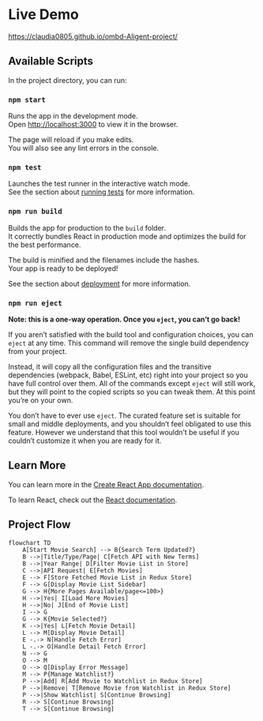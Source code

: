 # Live Demo

https://claudia0805.github.io/ombd-Aligent-project/

## Available Scripts

In the project directory, you can run:

### `npm start`

Runs the app in the development mode.\
Open [http://localhost:3000](http://localhost:3000) to view it in the browser.

The page will reload if you make edits.\
You will also see any lint errors in the console.

### `npm test`

Launches the test runner in the interactive watch mode.\
See the section about [running tests](https://facebook.github.io/create-react-app/docs/running-tests) for more information.

### `npm run build`

Builds the app for production to the `build` folder.\
It correctly bundles React in production mode and optimizes the build for the best performance.

The build is minified and the filenames include the hashes.\
Your app is ready to be deployed!

See the section about [deployment](https://facebook.github.io/create-react-app/docs/deployment) for more information.

### `npm run eject`

**Note: this is a one-way operation. Once you `eject`, you can’t go back!**

If you aren’t satisfied with the build tool and configuration choices, you can `eject` at any time. This command will remove the single build dependency from your project.

Instead, it will copy all the configuration files and the transitive dependencies (webpack, Babel, ESLint, etc) right into your project so you have full control over them. All of the commands except `eject` will still work, but they will point to the copied scripts so you can tweak them. At this point you’re on your own.

You don’t have to ever use `eject`. The curated feature set is suitable for small and middle deployments, and you shouldn’t feel obligated to use this feature. However we understand that this tool wouldn’t be useful if you couldn’t customize it when you are ready for it.

## Learn More

You can learn more in the [Create React App documentation](https://facebook.github.io/create-react-app/docs/getting-started).

To learn React, check out the [React documentation](https://reactjs.org/).

## Project Flow

```mermaid
flowchart TD
    A[Start Movie Search] --> B{Search Term Updated?}
    B -->|Title/Type/Page| C[Fetch API with New Terms]
    B -->|Year Range| D[Filter Movie List in Store]
    C -->|API Request| E[Fetch Movies]
    E --> F[Store Fetched Movie List in Redux Store]
    F --> G[Display Movie List Sidebar]
    G --> H{More Pages Available/page<=100>}
    H -->|Yes| I[Load More Movies]
    H -->|No| J[End of Movie List]
    I --> G
    G --> K{Movie Selected?}
    K -->|Yes| L[Fetch Movie Detail]
    L --> M[Display Movie Detail]
    E -.-> N[Handle Fetch Error]
    L -.-> O[Handle Detail Fetch Error]
    N --> G
    O --> M
    O --> Q[Display Error Message]
    M --> P{Manage Watchlist?}
    P -->|Add| R[Add Movie to Watchlist in Redux Store]
    P -->|Remove| T[Remove Movie from Watchlist in Redux Store]
    P -->|Show Watchlist| S[Continue Browsing]
    R --> S[Continue Browsing]
    T --> S[Continue Browsing]
```
